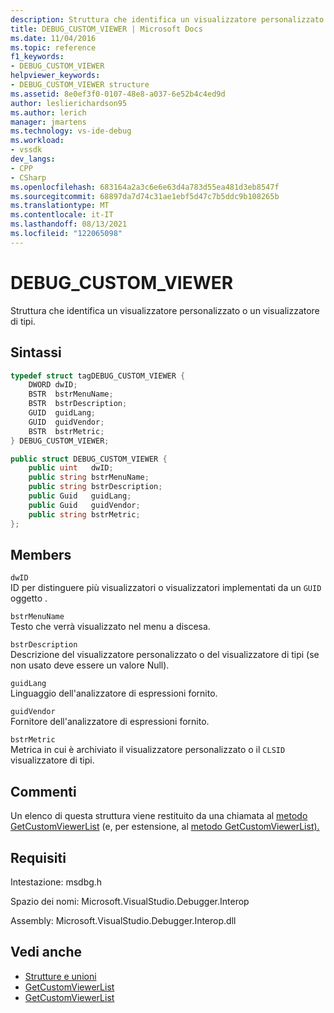 ```yaml
---
description: Struttura che identifica un visualizzatore personalizzato o un visualizzatore di tipi.
title: DEBUG_CUSTOM_VIEWER | Microsoft Docs
ms.date: 11/04/2016
ms.topic: reference
f1_keywords:
- DEBUG_CUSTOM_VIEWER
helpviewer_keywords:
- DEBUG_CUSTOM_VIEWER structure
ms.assetid: 8e0ef3f0-0107-48e8-a037-6e52b4c4ed9d
author: leslierichardson95
ms.author: lerich
manager: jmartens
ms.technology: vs-ide-debug
ms.workload:
- vssdk
dev_langs:
- CPP
- CSharp
ms.openlocfilehash: 683164a2a3c6e6e63d4a783d55ea481d3eb8547f
ms.sourcegitcommit: 68897da7d74c31ae1ebf5d47c7b5ddc9b108265b
ms.translationtype: MT
ms.contentlocale: it-IT
ms.lasthandoff: 08/13/2021
ms.locfileid: "122065098"
---
```

# <a name="debug_custom_viewer"></a>DEBUG_CUSTOM_VIEWER
Struttura che identifica un visualizzatore personalizzato o un visualizzatore di tipi.

## <a name="syntax"></a>Sintassi

```cpp
typedef struct tagDEBUG_CUSTOM_VIEWER {
    DWORD dwID;
    BSTR  bstrMenuName;
    BSTR  bstrDescription;
    GUID  guidLang;
    GUID  guidVendor;
    BSTR  bstrMetric;
} DEBUG_CUSTOM_VIEWER;
```

```csharp
public struct DEBUG_CUSTOM_VIEWER {
    public uint   dwID;
    public string bstrMenuName;
    public string bstrDescription;
    public Guid   guidLang;
    public Guid   guidVendor;
    public string bstrMetric;
};
```

## <a name="members"></a>Members
`dwID`\
ID per distinguere più visualizzatori o visualizzatori implementati da un `GUID` oggetto .

`bstrMenuName`\
Testo che verrà visualizzato nel menu a discesa.

`bstrDescription`\
Descrizione del visualizzatore personalizzato o del visualizzatore di tipi (se non usato deve essere un valore Null).

`guidLang`\
Linguaggio dell'analizzatore di espressioni fornito.

`guidVendor`\
Fornitore dell'analizzatore di espressioni fornito.

`bstrMetric`\
Metrica in cui è archiviato il visualizzatore personalizzato o il `CLSID` visualizzatore di tipi.

## <a name="remarks"></a>Commenti
Un elenco di questa struttura viene restituito da una chiamata al [metodo GetCustomViewerList](../../../extensibility/debugger/reference/idebugproperty3-getcustomviewerlist.md) (e, per estensione, al [metodo GetCustomViewerList).](../../../extensibility/debugger/reference/ieevisualizerservice-getcustomviewerlist.md)

## <a name="requirements"></a>Requisiti
Intestazione: msdbg.h

Spazio dei nomi: Microsoft.VisualStudio.Debugger.Interop

Assembly: Microsoft.VisualStudio.Debugger.Interop.dll

## <a name="see-also"></a>Vedi anche
- [Strutture e unioni](../../../extensibility/debugger/reference/structures-and-unions.md)
- [GetCustomViewerList](../../../extensibility/debugger/reference/idebugproperty3-getcustomviewerlist.md)
- [GetCustomViewerList](../../../extensibility/debugger/reference/ieevisualizerservice-getcustomviewerlist.md)
